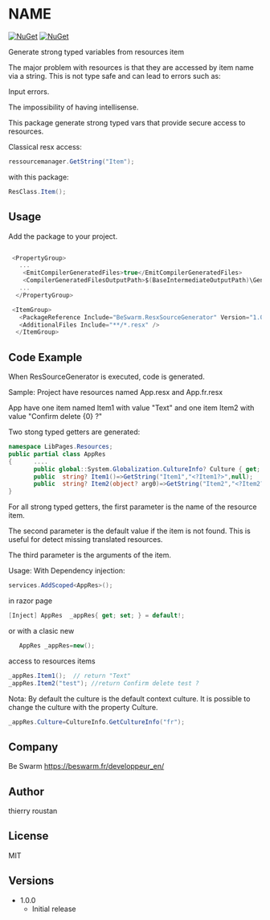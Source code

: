 # NAME

[![NuGet](https://img.shields.io/nuget/v/BeSwarm.ResxSourceGenerator.svg)](https://www.nuget.org/packages/BeSwarm.ResxSourceGenerator/)
[![NuGet](https://img.shields.io/nuget/dt/BeSwarm.ResxSourceGenerator.svg)](https://www.nuget.org/packages/BeSwarm.ResxSourceGenerator/)


Generate strong typed variables from resources item

The major problem with resources is that they are accessed by item name via a string.
This is not type safe and can lead to errors such as:

Input errors.

The impossibility of having intellisense.

This package generate strong typed vars that provide secure access to resources.

Classical resx access:
```csharp
ressourcemanager.GetString("Item");
```
with this package:
```csharp
ResClass.Item();
```


## Usage

Add the package to your project.
```csharp

 <PropertyGroup>
   ...
    <EmitCompilerGeneratedFiles>true</EmitCompilerGeneratedFiles>
    <CompilerGeneratedFilesOutputPath>$(BaseIntermediateOutputPath)\GeneratedFiles</CompilerGeneratedFilesOutputPath>
   ...
  </PropertyGroup>

 <ItemGroup>
   <PackageReference Include="BeSwarm.ResxSourceGenerator" Version="1.0.0" /> 
   <AdditionalFiles Include="**/*.resx" />
  </ItemGroup>
```

## Code Example
When ResSourceGenerator is executed, code is generated.

Sample: Project have resources named App.resx and App.fr.resx

App have one item named Item1 with value "Text"
and one item Item2 with value "Confirm delete {0} ?"

Two stong typed getters are generated:
```csharp
namespace LibPages.Resources;
public partial class AppRes
{      ....
       public global::System.Globalization.CultureInfo? Culture { get; set; }
       public  string? Item1()=>GetString("Item1","<?Item1?>",null);
       public  string? Item2(object? arg0)=>GetString("Item2","<?Item2?>",arg0);
}
```
For all strong typed getters, the first parameter is the name of the resource item.

The second parameter is the default value if the item is not found.
This is useful for detect missing translated resources.

The third parameter is the arguments of the item.



Usage:
With Dependency injection:
```csharp
services.AddScoped<AppRes>();
```
in razor page
```csharp
[Inject] AppRes  _appRes{ get; set; } = default!;
```

or with a clasic new

```csharp
   AppRes _appRes=new();
```
access to resources items
```csharp
_appRes.Item1();  // return "Text"
_appRes.Item2("test"); //return Confirm delete test ?
```

Nota: By default the culture is the default context culture.
It is possible to change the culture with the property Culture.

```csharp
_appRes.Culture=CultureInfo.GetCultureInfo("fr");
```


## Company
Be Swarm https://beswarm.fr/developpeur_en/

## Author
thierry roustan


## License
MIT

    
## Versions
- 1.0.0
  - Initial release


 
 